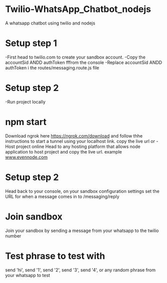 # Twilio-WhatsApp_Chatbot_nodejs
A whatsapp chatbot using twilio and nodejs

# Setup step 1
-First head to twilio.com to create your sandbox account.
-Copy the accountSid ANDD authToken fffrom the console 
-Replace accountSid ANDD authToken i the routes/messaging.route.js file

# Setup step 2
-Run project locally
# npm start
Download ngrok here https://ngrok.com/download and follow thhe instructions to start a tunnel using your localhost link. copy the live url
or 
-Host project online 
Head to any hosting platform that allows node application to host project and copy the live url. example www.evennode.com

# Setup step 2
Head back to your console, on your sandbox configuration settings set the URL for when a message comes in to <your live link>/messaging/reply

# Join sandbox
Join your sandbox by sending a message from your whatsapp to the twilio number

# Test phrase to test with
send 'hi', send '1', send '2', send '3', send '4', or any random phrase from your whatsapp to test


